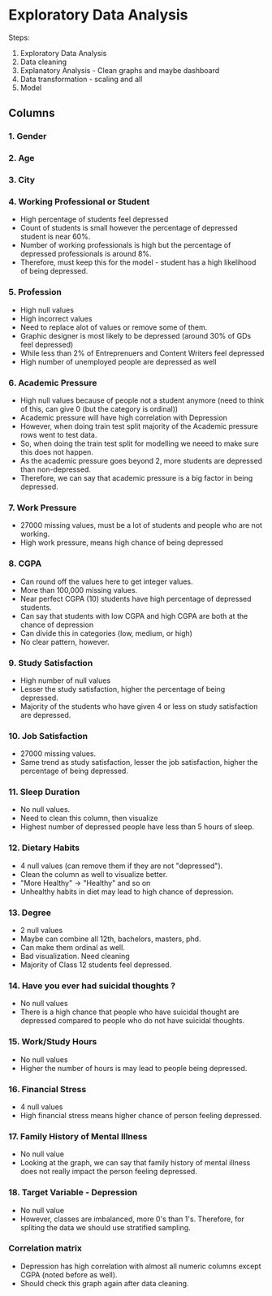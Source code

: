 # Exploratory Data Analysis

Steps:

1. Exploratory Data Analysis
2. Data cleaning
3. Explanatory Analysis - Clean graphs and maybe dashboard
4. Data transformation - scaling and all
5. Model

## Columns

### 1. Gender

### 2. Age

### 3. City

### 4. Working Professional or Student

- High percentage of students feel depressed
- Count of students is small however the percentage of depressed student is near 60%.
- Number of working professionals is high but the percentage of depressed professionals is around 8%.
- Therefore, must keep this for the model - student has a high likelihood of being depressed.

### 5. Profession

- High null values
- High incorrect values
- Need to replace alot of values or remove some of them.
- Graphic designer is most likely to be depressed (around 30% of GDs feel depressed)
- While less than 2% of Entreprenuers and Content Writers feel depressed
- High number of unemployed people are depressed as well

### 6. Academic Pressure

- High null values because of people not a student anymore (need to think of this, can give 0 (but the category is ordinal))
- Academic pressure will have high correlation with Depression
- However, when doing train test split majority of the Academic pressure rows went to test data.
- So, when doing the train test split for modelling we neeed to make sure this does not happen.
- As the academic pressure goes beyond 2, more students are depressed than non-depressed.
- Therefore, we can say that academic pressure is a big factor in being depressed.

### 7. Work Pressure

- 27000 missing values, must be a lot of students and people who are not working.
- High work pressure, means high chance of being depressed

### 8. CGPA

- Can round off the values here to get integer values.
- More than 100,000 missing values.
- Near perfect CGPA (10) students have high percentage of depressed students.
- Can say that students with low CGPA and high CGPA are both at the chance of depression
- Can divide this in categories (low, medium, or high)
- No clear pattern, however.

### 9. Study Satisfaction

- High number of null values
- Lesser the study satisfaction, higher the percentage of being depressed.
- Majority of the students who have given 4 or less on study satisfaction are depressed.

### 10. Job Satisfaction

- 27000 missing values.
- Same trend as study satisfaction, lesser the job satisfaction, higher the percentage of being depressed.

### 11. Sleep Duration

- No null values.
- Need to clean this column, then visualize
- Highest number of depressed people have less than 5 hours of sleep.

### 12. Dietary Habits

- 4 null values (can remove them if they are not "depressed").
- Clean the column as well to visualize better.
- "More Healthy" -> "Healthy" and so on
- Unhealthy habits in diet may lead to high chance of depression.

### 13. Degree

- 2 null values
- Maybe can combine all 12th, bachelors, masters, phd.
- Can make them ordinal as well.
- Bad visualization. Need cleaning
- Majority of Class 12 students feel depressed.

### 14. Have you ever had suicidal thoughts ?

- No null values
- There is a high chance that people who have suicidal thought are depressed compared to people who do not have suicidal thoughts.

### 15. Work/Study Hours

- No null values
- Higher the number of hours is may lead to people being depressed.

### 16. Financial Stress

- 4 null values
- High financial stress means higher chance of person feeling depressed.

### 17. Family History of Mental Illness

- No null value
- Looking at the graph, we can say that family history of mental illness does not really impact the person feeling depressed.

### 18. Target Variable - Depression
- No null value
- However, classes are imbalanced, more 0's than 1's. Therefore, for spliting the data we should use stratified sampling.


### Correlation matrix
- Depression has high correlation with almost all numeric columns except CGPA (noted before as well).
- Should check this graph again after data cleaning.
